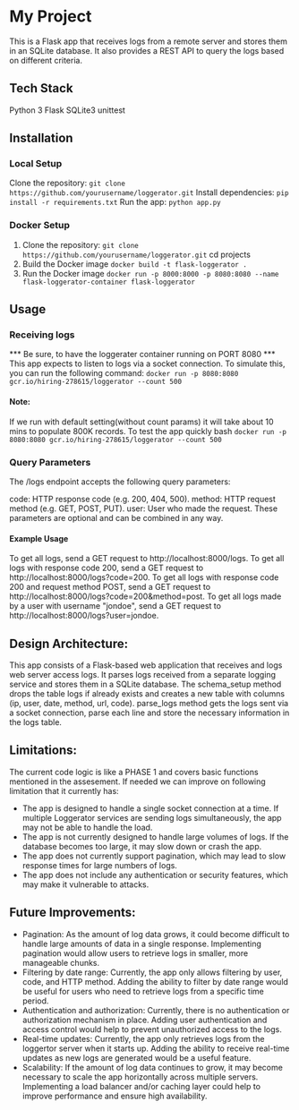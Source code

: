 # My Project
This is a Flask app that receives logs from a remote server and stores them in an SQLite database. 
It also provides a REST API to query the logs based on different criteria.

## Tech Stack
Python 3
Flask
SQLite3
unittest

## Installation
### Local Setup
Clone the repository: `git clone https://github.com/yourusername/loggerator.git`
Install dependencies: `pip install -r requirements.txt`
Run the app: `python app.py`

### Docker Setup
1. Clone the repository: `git clone https://github.com/yourusername/loggerator.git`
    cd projects
2. Build the Docker image
    `docker build -t flask-loggerator .`
3. Run the Docker image
    `docker run -p 8000:8000 -p 8080:8080 --name flask-loggerator-container flask-loggerator`

## Usage
### Receiving logs
*** Be sure, to have the loggerater container running on PORT 8080 *** 
This app expects to listen to logs via a socket connection. To simulate this, you can run the following command:
`docker run -p 8080:8080 gcr.io/hiring-278615/loggerator --count 500`

#### Note: 
If we run with default setting(without count params) it will take about 10 mins to populate 800K records. 
To test the app quickly
bash
`docker run -p 8080:8080 gcr.io/hiring-278615/loggerator --count 500`

### Query Parameters
The /logs endpoint accepts the following query parameters:

code: HTTP response code (e.g. 200, 404, 500).
method: HTTP request method (e.g. GET, POST, PUT).
user: User who made the request.
These parameters are optional and can be combined in any way.

#### Example Usage

To get all logs, send a GET request to http://localhost:8000/logs.
To get all logs with response code 200, send a GET request to http://localhost:8000/logs?code=200.
To get all logs with response code 200 and request method POST, send a GET request to http://localhost:8000/logs?code=200&method=post.
To get all logs made by a user with username "jondoe", send a GET request to http://localhost:8000/logs?user=jondoe.


## Design Architecture:
This app consists of a Flask-based web application that receives and logs web server access logs. It parses logs received from a separate logging service and stores them in a SQLite database.
The schema_setup method drops the table logs if already exists and creates a new table with columns (ip, user, date, method, url, code).
parse_logs method gets the logs sent via a socket connection, parse each line and store the necessary information in the logs table.

## Limitations:
The current code logic is like a PHASE 1 and covers basic functions mentioned in the assesement. 
If needed we can improve on following limitation that it currently has:

* The app is designed to handle a single socket connection at a time. If multiple Loggerator services are sending logs simultaneously, the app may not be able to handle the load.
* The app is not currently designed to handle large volumes of logs. If the database becomes too large, it may slow down or crash the app.
* The app does not currently support pagination, which may lead to slow response times for large numbers of logs.
* The app does not include any authentication or security features, which may make it vulnerable to attacks.

## Future Improvements:
* Pagination: As the amount of log data grows, it could become difficult to handle large amounts of data in a single response. Implementing pagination would allow users to retrieve logs in smaller, more manageable chunks.
* Filtering by date range: Currently, the app only allows filtering by user, code, and HTTP method. Adding the ability to filter by date range would be useful for users who need to retrieve logs from a specific time period.
* Authentication and authorization: Currently, there is no authentication or authorization mechanism in place. Adding user authentication and access control would help to prevent unauthorized access to the logs.
* Real-time updates: Currently, the app only retrieves logs from the loggertor server when it starts up. Adding the ability to receive real-time updates as new logs are generated would be a useful feature.
* Scalability: If the amount of log data continues to grow, it may become necessary to scale the app horizontally across multiple servers. Implementing a load balancer and/or caching layer could help to improve performance and ensure high availability.